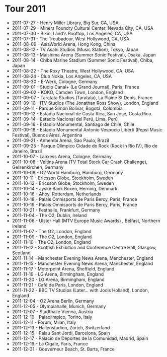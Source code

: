# Tour 2011

* 2011-07-27 - Henry Miller Library, Big Sur, CA, USA
* 2011-07-29 - Miners Foundry Cultural Center, Nevada City, CA, USA
* 2011-07-30 - Bikini Land's Rooftop, Los Angeles, CA, USA
* 2011-07-31 - The Troubadour, West Hollywood, CA, USA
* 2011-08-09 - AsiaWorld Arena, Hong Kong, China
* 2011-08-12 - TV Asahi Studios (Music Station), Tokyo, Japan
* 2011-08-13 - Maishima Arena (Summer Sonic Festival), Osaka, Japan
* 2011-08-14 - Chiba Marine Stadium (Summer Sonic Festival), Chiba, Japan
* 2011-08-22 - The Roxy Theatre, West Hollywood, CA, USA
* 2011-08-24 - Club Nokia, Los Angeles, CA, USA
* 2011-08-30 - E-Werk, Cologne, Germany
* 2011-09-01 - Studio Canal+ (Le Grand Journal), Paris, France
* 2011-09-02 - KOKO, Camden Town, London, England
* 2011-09-07 - Taratata Studios (Taratata), La Plaine St Denis, France
* 2011-09-10 - ITV Studios (The Jonathan Ross Show), London, England
* 2011-09-11 - Parque Simón Bolívar, Bogotá, Colombia
* 2011-09-12 - Estadio Nacional de Costa Rica, San José, Costa Rica
* 2011-09-14 - Estadio Nacional del Perú, Lima, Perú
* 2011-09-16 - Estadio Monumental, Santiago de Chile, Chile
* 2011-09-18 - Estadio Monumental Antonio Vespucio Liberti (Pepsi Music Festival), Buenos Aires, Argentina
* 2011-09-21 - Anhembi Arena, Sao Paulo, Brazil
* 2011-09-25 - Parque Olímpico Cidade do Rock (Rock In Rio IV), Rio de Janeiro, Brazil
* 2011-10-07 - Lanxess Arena, Cologne, Germany
* 2011-10-08 - Veltins Arena (TV Total Stock Car Crash Challenge), Gelsenkirchen, Germany
* 2011-10-09 - O2 World Hamburg, Hamburg, Germany
* 2011-10-11 - Ericsson Globe, Stockholm, Sweden
* 2011-10-12 - Ericsson Globe, Stockholm, Sweden
* 2011-10-14 - Jyske Bank Boxen, Herning, Denmark
* 2011-10-16 - Ahoy, Rotterdam, Netherlands
* 2011-10-18 - Palais Omnisports de Paris Bercy, Paris, France
* 2011-10-19 - Palais Omnisports de Paris Bercy, Paris, France
* 2011-10-21 - Festhalle, Frankfurt, Germany
* 2011-11-04 - The O2, Dublin, Ireland
* 2011-11-06 - Ulster Hall (MTV Europe Music Awards) , Belfast, Northern Ireland
* 2011-11-07 - The O2, London, England
* 2011-11-09 - The O2, London, England
* 2011-11-10 - The O2, London, England
* 2011-11-12 - Scottish Exhibition and Conference Centre Hall, Glasgow, Scotland
* 2011-11-14 - Manchester Evening News Arena, Manchester, England
* 2011-11-15 - Manchester Evening News Arena, Manchester, England
* 2011-11-17 - Motorpoint Arena, Sheffield, England
* 2011-11-19 - LG Arena, Birmingham, England
* 2011-11-20 - LG Arena, Birmingham, England
* 2011-11-21 - Café de Paris, London, England
* 2011-11-22 - BBC TV Studios (Later... with Jools Holland), London, England
* 2011-12-04 - O2 Arena Berlin, Germany
* 2011-12-05 - Olympiahalle, Munich, Germany
* 2011-12-07 - Stadthalle Vienna, Austria
* 2011-12-10 - Palaolimpico, Torino, Italy
* 2011-12-11 - Forum, Milan, Italy
* 2011-12-13 - Hallenstadion, Zurich, Switzerland
* 2011-12-15 - Palau Sant Jordi, Barcelona, Spain
* 2011-12-17 - Palacio de Deportes de la Comunidad, Madrid, Spain
* 2011-12-19 - La Cigale, Paris, France
* 2011-12-31 - Gouverneur Beach, St. Barts, France